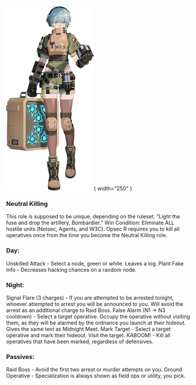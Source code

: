 ![bombardier.png](Images/bombardier.png){ width="250" }

### **Neutral Killing**

<span class="nk">
This role is supposed to be unique, depending on the ruleset.

<span class="nk">
“Light the fuse and drop the artillery, Bombardier.”

<span class="nk">
Win Condition: Eliminate ALL hostile units (Netsec, Agents, and W3C). Opsec R requires you to kill all operatives once from the time you become the Neutral Killing role.

### **Day:**

<span class="nk">
Unskilled Attack - Select a node, green or white. Leaves a log.

<span class="nk">
Plant Fake Info - Decreases hacking chances on a random node.

### **Night:**

<span class="nk">
Signal Flare (3 charges) - If you are attempted to be arrested tonight, whoever attempted to arrest you will be announced to you. Will avoid the arrest as an additional charge to Raid Boss.

<span class="nk">
False Alarm (N1 -> N3 cooldown) - Select a target operative. Occupy the operative without visiting them, as they will be alarmed by the ordnance you launch at their hideout. Gives the same text as Midnight Meet.

<span class="nk">
Mark Target - Select a target operative and mark their hideout. Visit the target.

<span class="nk">
KABOOM! - Kill all operatives that have been marked, regardless of defensives.

### **Passives:**

<span class="nk">
Raid Boss - Avoid the first two arrest or murder attempts on you.

<span class="nk">
Ground Operative - Specialization is always shown as field ops or utility, you pick.